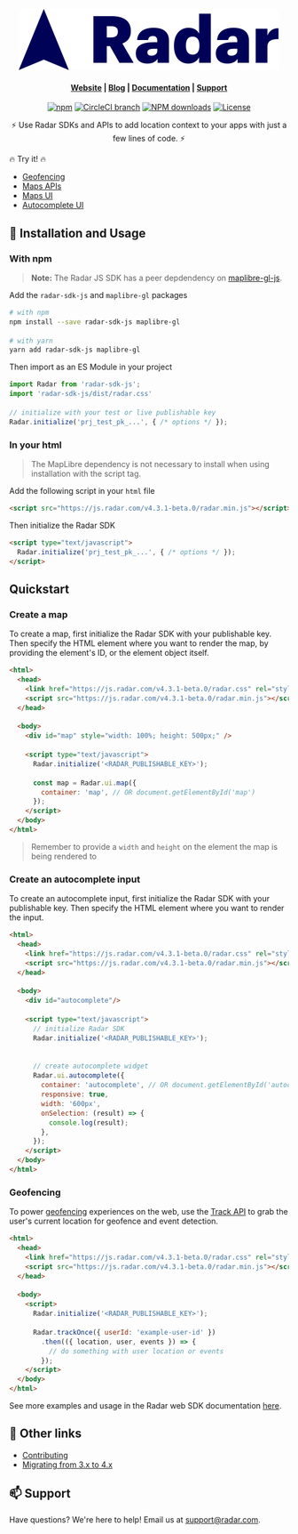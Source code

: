 <p align="center">
  <img src="assets/logo.svg">
</p>

<h4 align="center">
  <a href="https://radar.com">Website</a> |
  <a href="https://radar.com/blog">Blog</a> |
  <a href="https://radar.com/documentation">Documentation</a> |
  <a href="mailto:support@radar.com">Support</a>
</h4>

<p align="center">
  <a href="https://www.npmjs.com/package/radar-sdk-js"><img src="https://img.shields.io/npm/v/radar-sdk-js.svg" alt="npm"></a>
  <a href="https://app.circleci.com/pipelines/github/radarlabs/radar-sdk-js"><img src="https://img.shields.io/circleci/project/github/radarlabs/radar-sdk-js/master.svg" alt="CircleCI branch"></a>
  <a href="http://npm-stat.com/charts.html?package=radar-sdk-js"><img src="https://img.shields.io/npm/dm/radar-sdk-js.svg?style=flat-square" alt="NPM downloads"></a>
  <a href="LICENSE"><img src="https://img.shields.io/badge/license-Apache%202-blue" alt="License"></a>
</p>

<p align="center">
  ⚡ Use Radar SDKs and APIs to add location context to your apps with just a few lines of code. ⚡
</p>

🔥 Try it! 🔥
* <a href="https://radar.com/demo/js">Geofencing</a>
* <a href="https://radar.com/demo/api">Maps APIs</a>
* <a href="https://radar.com/documentation/maps/maps">Maps UI</a>
* <a href="https://radar.com/documentation/maps/autocomplete">Autocomplete UI</a>

## 🚀 Installation and Usage

### With npm

> **Note:** The Radar JS SDK has a peer depdendency on [maplibre-gl-js](https://github.com/maplibre/maplibre-gl-js).

Add the `radar-sdk-js` and `maplibre-gl` packages
```bash
# with npm
npm install --save radar-sdk-js maplibre-gl

# with yarn
yarn add radar-sdk-js maplibre-gl
```

Then import as an ES Module in your project
```js
import Radar from 'radar-sdk-js';
import 'radar-sdk-js/dist/radar.css'

// initialize with your test or live publishable key
Radar.initialize('prj_test_pk_...', { /* options */ });
```

### In your html

> The MapLibre dependency is not necessary to install when using installation with the script tag.

Add the following script in your `html` file
```html
<script src="https://js.radar.com/v4.3.1-beta.0/radar.min.js"></script>
```

Then initialize the Radar SDK
```html
<script type="text/javascript">
  Radar.initialize('prj_test_pk_...', { /* options */ });
</script>
```

## Quickstart

### Create a map
To create a map, first initialize the Radar SDK with your publishable key. Then specify the HTML element where you want to render the map, by providing the element's ID, or the element object itself.
```html
<html>
  <head>
    <link href="https://js.radar.com/v4.3.1-beta.0/radar.css" rel="stylesheet">
    <script src="https://js.radar.com/v4.3.1-beta.0/radar.min.js"></script>
  </head>

  <body>
    <div id="map" style="width: 100%; height: 500px;" />

    <script type="text/javascript">
      Radar.initialize('<RADAR_PUBLISHABLE_KEY>');

      const map = Radar.ui.map({
        container: 'map', // OR document.getElementById('map')
      });
    </script>
  </body>
</html>
```
> Remember to provide a `width` and `height` on the element the map is being rendered to

### Create an autocomplete input
To create an autocomplete input, first initialize the Radar SDK with your publishable key. Then specify the HTML element where you want to render the input.

```html
<html>
  <head>
    <link href="https://js.radar.com/v4.3.1-beta.0/radar.css" rel="stylesheet">
    <script src="https://js.radar.com/v4.3.1-beta.0/radar.min.js"></script>
  </head>

  <body>
    <div id="autocomplete"/>

    <script type="text/javascript">
      // initialize Radar SDK
      Radar.initialize('<RADAR_PUBLISHABLE_KEY>');


      // create autocomplete widget
      Radar.ui.autocomplete({
        container: 'autocomplete', // OR document.getElementById('autocomplete')
        responsive: true,
        width: '600px',
        onSelection: (result) => {
          console.log(result);
        },
      });
    </script>
  </body>
</html>
```

### Geofencing
To power [geofencing](https://radar.com/documentation/geofencing/overview) experiences on the web, use the [Track API](https://radar.com/documentation/api#track) to grab the user's current location for geofence and event detection.

```html
<html>
  <head>
    <link href="https://js.radar.com/v4.3.1-beta.0/radar.css" rel="stylesheet">
    <script src="https://js.radar.com/v4.3.1-beta.0/radar.min.js"></script>
  </head>

  <body>
    <script>
      Radar.initialize('<RADAR_PUBLISHABLE_KEY>');

      Radar.trackOnce({ userId: 'example-user-id' })
        .then(({ location, user, events }) => {
          // do something with user location or events
        });
    </script>
  </body>
</html>
```

See more examples and usage in the Radar web SDK documentation [here](https://radar.com/documentation/sdk/web).


## 🔗 Other links
* [Contributing](https://github.com/radarlabs/radar-sdk-js/blob/v4-beta/CONTRIBUTING.md)
* [Migrating from 3.x to 4.x](https://github.com/radarlabs/radar-sdk-js/blob/v4-beta/MIGRATION.md)

## 📫 Support

Have questions? We're here to help! Email us at [support@radar.com](mailto:support@radar.com).
